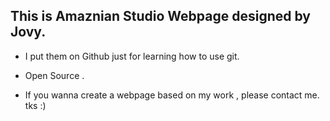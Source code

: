 ## This is Amaznian Studio Webpage designed by Jovy.

- I put them on Github just for learning how to use git.

- Open Source .

- If you wanna create a webpage based on my work , please contact me. tks :)